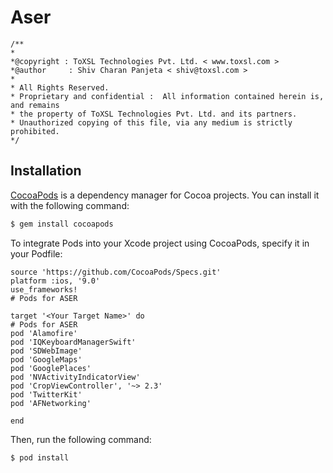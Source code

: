 # Aser
```
/**
*
*@copyright : ToXSL Technologies Pvt. Ltd. < www.toxsl.com >
*@author     : Shiv Charan Panjeta < shiv@toxsl.com >
*
* All Rights Reserved.
* Proprietary and confidential :  All information contained herein is, and remains
* the property of ToXSL Technologies Pvt. Ltd. and its partners.
* Unauthorized copying of this file, via any medium is strictly prohibited.
*/
```

## Installation
[CocoaPods](http://cocoapods.org) is a dependency manager for Cocoa projects. You can install it with the following command:

```bash
$ gem install cocoapods
```

To integrate Pods into your Xcode project using CocoaPods, specify it in your Podfile:

```
source 'https://github.com/CocoaPods/Specs.git'
platform :ios, '9.0'
use_frameworks!
# Pods for ASER

target '<Your Target Name>' do
# Pods for ASER
pod 'Alamofire'
pod 'IQKeyboardManagerSwift'
pod 'SDWebImage'
pod 'GoogleMaps'
pod 'GooglePlaces'
pod 'NVActivityIndicatorView'
pod 'CropViewController', '~> 2.3'
pod 'TwitterKit'
pod 'AFNetworking'

end
```

Then, run the following command:

```bash
$ pod install
```
